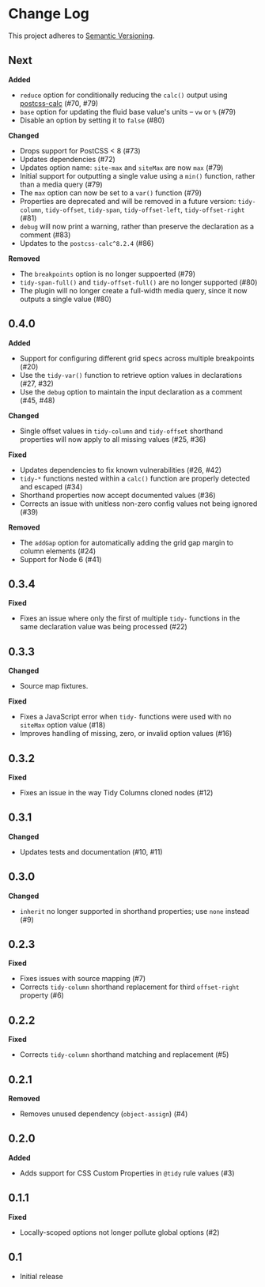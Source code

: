 # Change Log
This project adheres to [Semantic Versioning](http://semver.org/).

## Next

**Added**

- `reduce` option for conditionally reducing the `calc()` output using [postcss-calc](https://github.com/postcss/postcss-calc/) (#70, #79)
- `base` option for updating the fluid base value's units – `vw` or `%` (#79)
- Disable an option by setting it to `false` (#80)

**Changed**

- Drops support for PostCSS < 8 (#73)
- Updates dependencies (#72)
- Updates option name: `site-max` and `siteMax` are now `max` (#79)
- Initial support for outputting a single value using a `min()` function, rather than a media query (#79)
- The `max` option can now be set to a `var()` function (#79)
- Properties are deprecated and will be removed in a future version: `tidy-column`, `tidy-offset`, `tidy-span`, `tidy-offset-left`, `tidy-offset-right` (#81)
- `debug` will now print a warning, rather than preserve the declaration as a comment (#83)
- Updates to the `postcss-calc^8.2.4` (#86)

**Removed**

- The `breakpoints` option is no longer suppoerted (#79)
- `tidy-span-full()` and `tidy-offset-full()` are no longer supported (#80)
- The plugin will no longer create a full-width media query, since it now outputs a single value (#80)

## 0.4.0

**Added**

- Support for configuring different grid specs across multiple breakpoints (#20)
- Use the `tidy-var()` function to retrieve option values in declarations (#27, #32)
- Use the `debug` option to maintain the input declaration as a comment (#45, #48)

**Changed**

- Single offset values in `tidy-column` and `tidy-offset` shorthand properties will now apply to all missing values (#25, #36)

**Fixed**

- Updates dependencies to fix known vulnerabilities (#26, #42)
- `tidy-*` functions nested within a `calc()` function are properly detected and escaped (#34)
- Shorthand properties now accept documented values (#36)
- Corrects an issue with unitless non-zero config values not being ignored (#39)

**Removed**

- The `addGap` option for automatically adding the grid gap margin to column elements (#24)
- Support for Node 6 (#41)

## 0.3.4

**Fixed**

- Fixes an issue where only the first of multiple `tidy-` functions in the same declaration value was being processed (#22)

## 0.3.3

**Changed**

- Source map fixtures.

**Fixed**

- Fixes a JavaScript error when `tidy-` functions were used with no `siteMax` option value (#18)
- Improves handling of missing, zero, or invalid option values (#16)

## 0.3.2

**Fixed**

- Fixes an issue in the way Tidy Columns cloned nodes (#12)

## 0.3.1

**Changed**

- Updates tests and documentation (#10, #11)

## 0.3.0

**Changed**

- `inherit` no longer supported in shorthand properties; use `none` instead (#9)

## 0.2.3

**Fixed**

- Fixes issues with source mapping (#7)
- Corrects `tidy-column` shorthand replacement for third `offset-right` property (#6)

## 0.2.2

**Fixed**

- Corrects `tidy-column` shorthand matching and replacement (#5)

## 0.2.1

**Removed**

- Removes unused dependency (`object-assign`) (#4)

## 0.2.0

**Added**

- Adds support for CSS Custom Properties in `@tidy` rule values (#3)

## 0.1.1

**Fixed**

- Locally-scoped options not longer pollute global options (#2)

## 0.1

- Initial release
